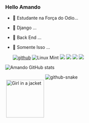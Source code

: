 ### Hello Amando

- 🔭 Estudante na Força do Odio...
- 🌱 Django  ...
- 🤔 Back End ...
- 💬 Somente Isso ...
  
  [![github](https://img.shields.io/badge/GitHub-100000?style=for-the-badge&logo=github&logoColor=white)](https://github.com/DevAmando)
  ![Linux Mint](https://img.shields.io/badge/Linux_Mint-87CF3E?style=for-the-badge&logo=linux-mint&logoColor=white)
  ![](https://img.shields.io/badge/Windows_XP-003399?style=for-the-badge&logo=windows-xp&logoColor=white)
![](https://img.shields.io/badge/Python-3776AB?style=for-the-badge&logo=python&logoColor=white)
![](https://img.shields.io/badge/Django-092E20?style=for-the-badge&logo=django&logoColor=white)
![](https://img.shields.io/badge/MySQL-00000F?style=for-the-badge&logo=mysql&logoColor=white)

![Amando GitHub stats](https://github-readme-stats.vercel.app/api?username=devamando&show_icons=true&theme=radical)


<div style= "display: inline-block"><br>
<img src="https://media.tenor.com/2z9NmjCTR2YAAAAe/mahou-shoujo.png)https://media.tenor.com/2z9NmjCTR2YAAAAe/mahou-shoujo.png" alt="Girl in a jacket" width="120" height="120" align = right>
</div>
<picture>
<source media="(prefers-color-scheme: dark)" srcset="github-snake-dark.svg" />
<source media="(prefers-color-scheme: light)" srcset="github-snake.svg" />
<img alt="github-snake" src="github-snake.svg" />
</picture>
